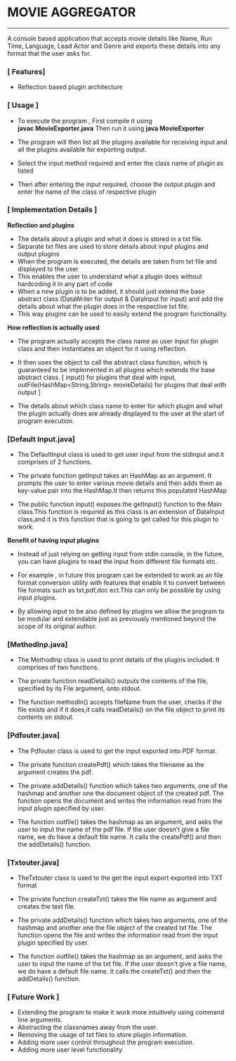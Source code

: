 # MOVIE AGGREGATOR
***


A console based application that accepts movie details like Name, Run Time, Language, Lead Actor and Genre and exports these details into  any format that the user asks for.

### [ Features]

* Reflection based plugin architecture

### [ Usage ]

* To execute the program ,
First compile it using  
**javac  MovieExporter.java**
Then run it using
    **java MovieExporter**

* The program will then list all the plugins available for receiving input and all the plugins available for exporting output.

* Select the input method required and enter the class name of plugin as listed

* Then after entering the input required, choose the output plugin and enter the name of the class of respective plugin

### [ Implementation Details ]

**Reflection and plugins**

* The details about a plugin and what it does is stored in a txt file.
* Separate txt files are used to store details about input plugins and output plugins
* When the program is executed, the details are taken from txt file and displayed to the user
* This enables the user to understand what a plugin does without hardcoding it in any part of code
* When a new plugin is to be added, it should just extend the base abstract class (DataWriter for output & DataInput for input) and add the details about what the plugin does in the respective txt file.
* This way plugins can be used to easily extend the program functionality.

**How reflection is actually used**

* The program actually accepts the class name as user input for plugin class and then instantiates an object for it using reflection.

* It then uses the object to call the abstract class function, which is guaranteed to be implemented in all plugins which extends the base abstract class. [ input() for plugins that deal with input, outFile(HashMap<String,String> movieDetails) for plugins that deal with output ]

* The details about which class name to enter for which plugin and what the plugin actually does are already displayed to the user at the start of program execution.

### [Default Input.java]

* The DefaultInput class is used to get user input from the stdinput and it comprises of 2 functions.

* The private function getInput takes an HashMap as an argument. It prompts the user to enter various movie details and then adds them as key-value pair into the HashMap.It then returns this populated HashMap

* The public function input() exposes the getInput() function to the Main class.This function is  required as this class is an extension of DataInput class,and it is this function that is going to get called for this plugin to work.

**Benefit of having input plugins**

* Instead of just relying on getting input from stdin console, in the future, you can have plugins to read the input from different file formats etc.
 
* For example , in future this program can be extended to work as an file format conversion utility with features that enable it to convert between file formats such as txt,pdf,doc ect.This can only be possible by using input plugins.

* By allowing input to be also defined by plugins we allow the program to be modular and extendable just as previously mentioned beyond the scope of its original author.

### [MethodInp.java]

* The MethodInp class is used to print details of the plugins included. It comprises of two functions.

* The private function readDetails() outputs the contents of the file, specified by its File argument, onto stdout.

* The function methodIn() accepts fileName from the user, checks if the file exists and if it does,it calls readDetails() on the file object to print its contents on stdout.

### [Pdfouter.java]

* The Pdfouter class is used to get the input exported into PDF format.

* The private function createPdf() which takes the filename as the argument creates the pdf.

* The private addDetails() function which takes two arguments, one of the hashmap and another one the document object of the created pdf. The function opens the document and writes the information read from the input plugin specified by user.

* The function outfile() takes the hashmap as an argument, and asks the user to input the name of the pdf file. If the user doesn’t give a file name, we do have a default file name. It calls the createPdf() and then the addDetails() function.

### [Txtouter.java]

* TheTxtouter class is used to the get the input export exported into TXT format

* The private function createTxt() takes the file name as argument and creates the text file.

* The private addDetails() function which takes two arguments, one of the hashmap and another one the file object of the created txt file. The function opens the file and writes the information read from the input plugin specified by user.

* The function outfile() takes the hashmap as an argument, and asks the user to input the name of the txt file. If the user doesn’t give a file name, we do have a default file name. It calls the createTxt() and then the addDetails() function.

### [ Future Work ]

* Extending the program to make it work more intuitively using command line arguments.
* Abstracting the classnames away from the user.
* Removing the usage of txt files to store plugin information. 
* Adding more user control throughout the program execution.
* Adding more user level functionality
